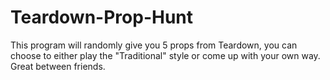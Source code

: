 # Teardown-Prop-Hunt
This program will randomly give you 5 props from Teardown, you can choose to either play the "Traditional" style or come up with your own way. Great between friends.

